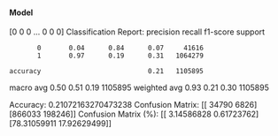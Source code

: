#### Model
[0 0 0 ... 0 0 0]
Classification Report:
              precision    recall  f1-score   support

           0       0.04      0.84      0.07     41616
           1       0.97      0.19      0.31   1064279

    accuracy                           0.21   1105895
   macro avg       0.50      0.51      0.19   1105895
weighted avg       0.93      0.21      0.30   1105895

Accuracy: 0.21072163270473238
Confusion Matrix:
[[ 34790   6826]
 [866033 198246]]
Confusion Matrix (%):
[[ 3.14586828  0.61723762]
 [78.31059911 17.92629499]]
